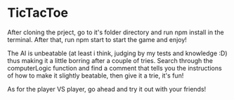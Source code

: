 # TicTacToe

After cloning the prject, go to it's folder directory and run npm install in the terminal.
After that, run npm start to start the game and enjoy!

The AI is unbeatable (at least i think, judging by my tests and knowledge :D) thus making it a little borring after a couple of tries.
Search through the computerLogic function and find a comment that tells you the instructions of how to make it slightly beatable, then give it a trie, it's fun!

As for the player VS player, go ahead and try it out with your friends!
